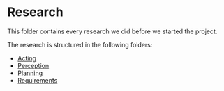 # Research

This folder contains every research we did before we started the project.

The research is structured in the following folders:

- [Acting](./acting/Readme.md)
- [Perception](./perception/Readme.md)
- [Planning](./planning/Readme.md)
- [Requirements](./requirements/Readme.md)
